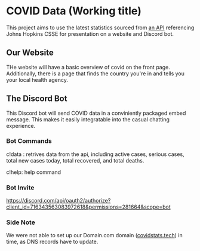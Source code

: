 # COVID Data (Working title)
This project aims to use the latest statistics sourced from [an API](https://covid19api.com/) referencing Johns Hopkins CSSE for presentation on a website and Discord bot.

## Our Website
THe website will have a basic overview of covid on the front page. Additionally, there is a page that finds the country you're in and tells you your local health agency.

## The Discord Bot
This Discord bot will send COVID data in a conviniently packaged embed message. This makes it easily integratable into the casual chatting experience.

### Bot Commands
c!data <country>:
retrives data from the api, including active cases, serious cases, total new cases today, total recovered, and total deaths.

c!help:
help command

### Bot Invite
https://discord.com/api/oauth2/authorize?client_id=716343563083972618&permissions=281664&scope=bot

### Side Note
We were not able to set up our Domain.com domain ([covidstats.tech](https://covidstats.tech)) in time, as DNS records have to update.